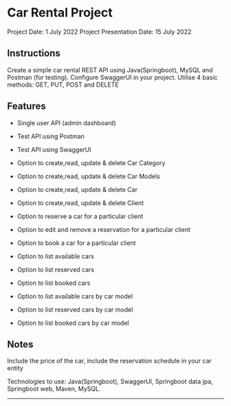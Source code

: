 # Car Rental Project
Project Date: 1 July 2022 
Project Presentation Date: 15 July 2022

## Instructions
  Create a simple car rental REST API using Java(Springboot), MySQL and Postman (for testing).
  Configure SwaggerUI in your project.
  Utilise 4 basic methods: GET, PUT, POST and DELETE

## Features
* Single user API (admin dashboard)
* Test API using Postman
* Test API using SwaggerUI


* Option to create,read, update & delete Car Category
* Option to create,read, update & delete Car Models
* Option to create,read, update & delete Car
* Option to create,read, update & delete Client
* Option to reserve a car for a particular client
* Option to edit and remove a reservation for a particular client
* Option to book a car for a particular client
* Option to list available cars
* Option to list reserved cars
* Option to list booked cars
* Option to list available cars by car model
* Option to list reserved cars by car model
* Option to list booked cars by car model

## Notes
  Include the price of the car, include the reservation schedule in your car entity

  Technologies to use: Java(Springboot), SwaggerUI, Springboot data jpa, Springboot web, Maven, MySQL.
________________________________________________________
